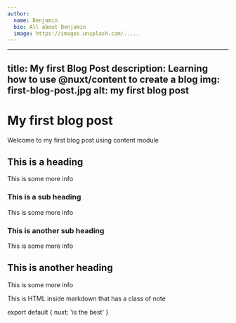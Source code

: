 ```yaml
---
author:
  name: Benjamin
  bio: All about Benjamin
  image: https://images.unsplash.com/.....
---
```


<author :author="author"></author>

---
title: My first Blog Post
description: Learning how to use @nuxt/content to create a blog
img: first-blog-post.jpg
alt: my first blog post
---





# My first blog post

Welcome to my first blog post using content module


## This is a heading

This is some more info

### This is a sub heading

This is some more info

### This is another sub heading

This is some more info

## This is another heading

This is some more info


<info-box>
  <template #info-box>
    This is a vue component inside markdown using slots
  </template>
</info-box>


<div class="text">
  This is HTML inside markdown that has a class of note
</div>

export default {
  nuxt: 'is the best'
}